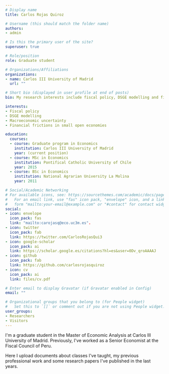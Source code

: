 ```yaml
---
# Display name
title: Carlos Rojas Quiroz

# Username (this should match the folder name)
authors:
- admin

# Is this the primary user of the site?
superuser: true

# Role/position
role: Graduate student

# Organizations/Affiliations
organizations:
- name: Carlos III University of Madrid
  url: ""

# Short bio (displayed in user profile at end of posts)
bio: My research interests include fiscal policy, DSGE modelling and financial frictions.

interests:
- Fiscal policy 
- DSGE modelling
- Macroeconomic uncertainty
- Financial frictions in small open economies

education:
  courses:
  - course: Graduate program in Economics
    institution: Carlos III University of Madrid
    year: (current position)
  - course: MSc in Economics
    institution: Pontifical Catholic University of Chile
    year: 2015
  - course: BSc in Economics
    institution: National Agrarian University La Molina
    year: 2011

# Social/Academic Networking
# For available icons, see: https://sourcethemes.com/academic/docs/page-builder/#icons
#   For an email link, use "fas" icon pack, "envelope" icon, and a link in the
#   form "mailto:your-email@example.com" or "#contact" for contact widget.
social:
- icon: envelope
  icon_pack: fas
  link: "mailto:carojasq@eco.uc3m.es".
- icon: twitter
  icon_pack: fab
  link: https://twitter.com/CarlosRojasQui3
- icon: google-scholar
  icon_pack: ai
  link: https://scholar.google.es/citations?hl=es&user=0Dv_qroAAAAJ
- icon: github
  icon_pack: fab
  link: https://github.com/carlosrojasquiroz
- icon: cv
  icon_pack: ai
  link: files/cv.pdf

# Enter email to display Gravatar (if Gravatar enabled in Config)
email: ""

# Organizational groups that you belong to (for People widget)
#   Set this to `[]` or comment out if you are not using People widget.
user_groups:
- Researchers
- Visitors
---
```


I'm a graduate student in the Master of Economic Analysis at Carlos III University of Madrid. Previously, I've worked as a Senior Economist at the Fiscal Council of Peru. 

Here I upload documents about classes I've taught, my previous professional work and some research papers I've published in the last years.
